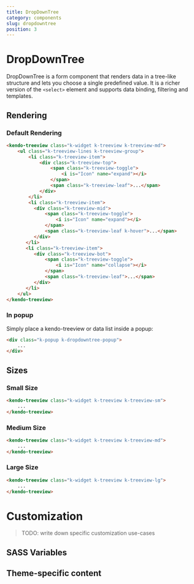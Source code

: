 ```yaml
---
title: DropDownTree
category: components
slug: dropdowntree
position: 3
---
```


# DropDownTree

DropDownTree is a form component that renders data in a tree-like structure and lets you choose a single predefined value. It is a richer version of the `<select>` element and supports data binding, filtering and templates.

## Rendering

### Default Rendering

```html
<kendo-treeview class="k-widget k-treeview k-treeview-md">
    <ul class="k-treeview-lines k-treeview-group">
        <li class="k-treeview-item">
            <div class="k-treeview-top">
                <span class="k-treeview-toggle">
                    <i is="Icon" name="expand"></i>
                </span>
                <span class="k-treeview-leaf">...</span>
            </div>
        </li>
        <li class="k-treeview-item">
          <div class="k-treeview-mid">
              <span class="k-treeview-toggle">
                  <i is="Icon" name="expand"></i>
              </span>
              <span class="k-treeview-leaf k-hover">...</span>
          </div>
       </li>
       <li class="k-treeview-item">
          <div class="k-treeview-bot">
              <span class="k-treeview-toggle">
                  <i is="Icon" name="collapse"></i>
              </span>
              <span class="k-treeview-leaf">...</span>
          </div>
       </li>
    </ul>
</kendo-treeview>
```

### In popup

Simply place a kendo-treeview or data list inside a popup:

```html
<div class="k-popup k-dropdowntree-popup">
    ...
</div>
```


## Sizes

### Small Size

```html
<kendo-treeview class="k-widget k-treeview k-treeview-sm">
    ...
</kendo-treeview>
```

### Medium Size

```html
<kendo-treeview class="k-widget k-treeview k-treeview-md">
    ...
</kendo-treeview>
```

### Large Size

```html
<kendo-treeview class="k-widget k-treeview k-treeview-lg">
    ...
</kendo-treeview>
```


# Customization

> TODO: write down specific customization use-cases


## SASS Variables

<import file="./packages/$THEME_NAME/scss/treeview/_variables.scss" />

## Theme-specific content

<import file="./packages/$THEME_NAME/scss/treeview/index.md" />
